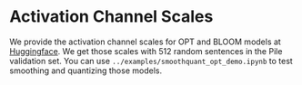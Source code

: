 # Activation Channel Scales

We provide the activation channel scales for OPT and BLOOM models at [Huggingface](https://huggingface.co/mit-han-lab/smoothquant-scales). We get those scales with 512 random sentences in the Pile validation set. You can use `../examples/smoothquant_opt_demo.ipynb` to test smoothing and quantizing those models.
